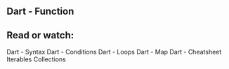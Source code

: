 ## Dart - Function

## Read or watch:

Dart - Syntax
Dart - Conditions
Dart - Loops
Dart - Map
Dart - Cheatsheet
Iterables Collections
